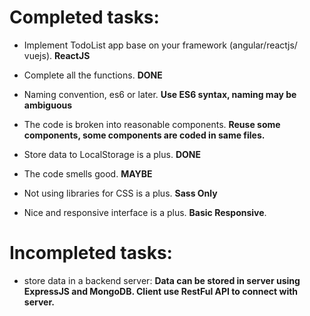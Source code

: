 
# Completed tasks:

- Implement TodoList app base on your framework (angular/reactjs/ vuejs). **ReactJS**

- Complete all the functions. **DONE**

- Naming convention, es6 or later. **Use ES6 syntax,  naming may be ambiguous**

- The code is broken into reasonable components. **Reuse some components, some components are coded in same files.**

- Store data to LocalStorage is a plus. **DONE**

- The code smells good. **MAYBE**

- Not using libraries for CSS is a plus. **Sass Only**

- Nice and responsive interface is a plus.  **Basic Responsive**.
# Incompleted tasks:
- store data in a backend server: **Data can be stored in server using ExpressJS and MongoDB. Client use RestFul API to connect with server.**
